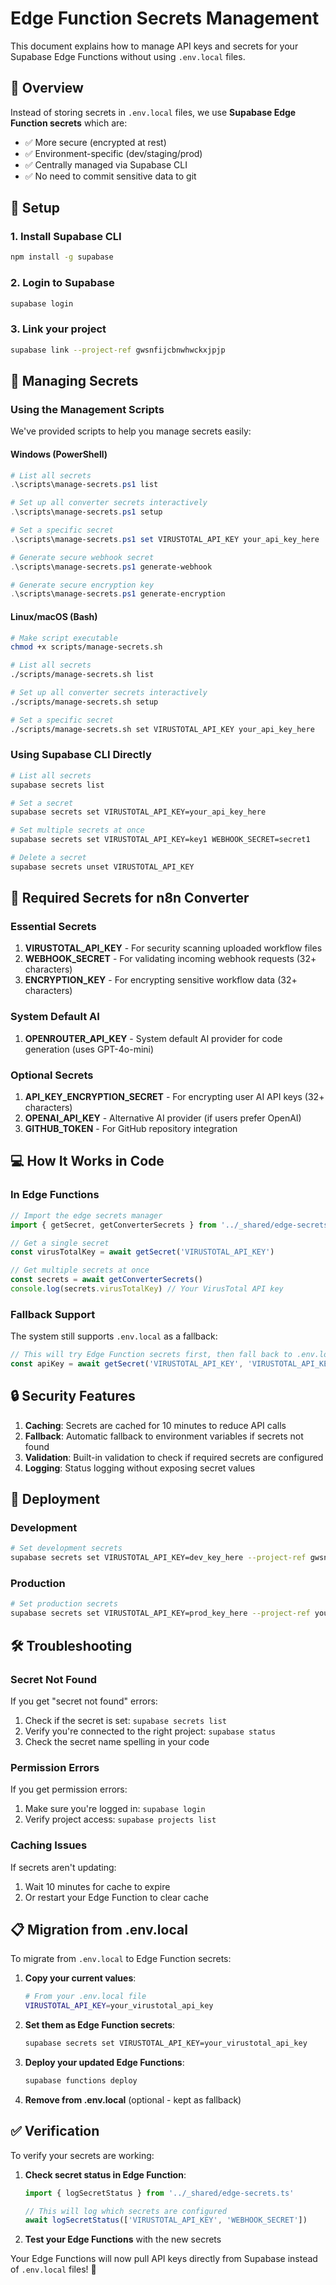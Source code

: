 # Edge Function Secrets Management

This document explains how to manage API keys and secrets for your Supabase Edge Functions without using `.env.local` files.

## 🎯 **Overview**

Instead of storing secrets in `.env.local` files, we use **Supabase Edge Function secrets** which are:
- ✅ More secure (encrypted at rest)
- ✅ Environment-specific (dev/staging/prod)
- ✅ Centrally managed via Supabase CLI
- ✅ No need to commit sensitive data to git

## 🔧 **Setup**

### 1. Install Supabase CLI
```bash
npm install -g supabase
```

### 2. Login to Supabase
```bash
supabase login
```

### 3. Link your project
```bash
supabase link --project-ref gwsnfijcbnwhwckxjpjp
```

## 📝 **Managing Secrets**

### Using the Management Scripts

We've provided scripts to help you manage secrets easily:

#### **Windows (PowerShell)**
```powershell
# List all secrets
.\scripts\manage-secrets.ps1 list

# Set up all converter secrets interactively
.\scripts\manage-secrets.ps1 setup

# Set a specific secret
.\scripts\manage-secrets.ps1 set VIRUSTOTAL_API_KEY your_api_key_here

# Generate secure webhook secret
.\scripts\manage-secrets.ps1 generate-webhook

# Generate secure encryption key
.\scripts\manage-secrets.ps1 generate-encryption
```

#### **Linux/macOS (Bash)**
```bash
# Make script executable
chmod +x scripts/manage-secrets.sh

# List all secrets
./scripts/manage-secrets.sh list

# Set up all converter secrets interactively
./scripts/manage-secrets.sh setup

# Set a specific secret
./scripts/manage-secrets.sh set VIRUSTOTAL_API_KEY your_api_key_here
```

### Using Supabase CLI Directly

```bash
# List all secrets
supabase secrets list

# Set a secret
supabase secrets set VIRUSTOTAL_API_KEY=your_api_key_here

# Set multiple secrets at once
supabase secrets set VIRUSTOTAL_API_KEY=key1 WEBHOOK_SECRET=secret1

# Delete a secret
supabase secrets unset VIRUSTOTAL_API_KEY
```

## 🔑 **Required Secrets for n8n Converter**

### **Essential Secrets**
1. **VIRUSTOTAL_API_KEY** - For security scanning uploaded workflow files
2. **WEBHOOK_SECRET** - For validating incoming webhook requests (32+ characters)
3. **ENCRYPTION_KEY** - For encrypting sensitive workflow data (32+ characters)

### **System Default AI**
1. **OPENROUTER_API_KEY** - System default AI provider for code generation (uses GPT-4o-mini)

### **Optional Secrets**
1. **API_KEY_ENCRYPTION_SECRET** - For encrypting user AI API keys (32+ characters)
2. **OPENAI_API_KEY** - Alternative AI provider (if users prefer OpenAI)
3. **GITHUB_TOKEN** - For GitHub repository integration

## 💻 **How It Works in Code**

### **In Edge Functions**
```typescript
// Import the edge secrets manager
import { getSecret, getConverterSecrets } from '../_shared/edge-secrets.ts'

// Get a single secret
const virusTotalKey = await getSecret('VIRUSTOTAL_API_KEY')

// Get multiple secrets at once
const secrets = await getConverterSecrets()
console.log(secrets.virusTotalKey) // Your VirusTotal API key
```

### **Fallback Support**
The system still supports `.env.local` as a fallback:
```typescript
// This will try Edge Function secrets first, then fall back to .env.local
const apiKey = await getSecret('VIRUSTOTAL_API_KEY', 'VIRUSTOTAL_API_KEY')
```

## 🔒 **Security Features**

1. **Caching**: Secrets are cached for 10 minutes to reduce API calls
2. **Fallback**: Automatic fallback to environment variables if secrets not found
3. **Validation**: Built-in validation to check if required secrets are configured
4. **Logging**: Status logging without exposing secret values

## 🚀 **Deployment**

### **Development**
```bash
# Set development secrets
supabase secrets set VIRUSTOTAL_API_KEY=dev_key_here --project-ref gwsnfijcbnwhwckxjpjp
```

### **Production**
```bash
# Set production secrets
supabase secrets set VIRUSTOTAL_API_KEY=prod_key_here --project-ref your_prod_project_ref
```

## 🛠️ **Troubleshooting**

### **Secret Not Found**
If you get "secret not found" errors:
1. Check if the secret is set: `supabase secrets list`
2. Verify you're connected to the right project: `supabase status`
3. Check the secret name spelling in your code

### **Permission Errors**
If you get permission errors:
1. Make sure you're logged in: `supabase login`
2. Verify project access: `supabase projects list`

### **Caching Issues**
If secrets aren't updating:
1. Wait 10 minutes for cache to expire
2. Or restart your Edge Function to clear cache

## 📋 **Migration from .env.local**

To migrate from `.env.local` to Edge Function secrets:

1. **Copy your current values**:
   ```bash
   # From your .env.local file
   VIRUSTOTAL_API_KEY=your_virustotal_api_key
   ```

2. **Set them as Edge Function secrets**:
   ```bash
   supabase secrets set VIRUSTOTAL_API_KEY=your_virustotal_api_key
   ```

3. **Deploy your updated Edge Functions**:
   ```bash
   supabase functions deploy
   ```

4. **Remove from .env.local** (optional - kept as fallback)

## ✅ **Verification**

To verify your secrets are working:

1. **Check secret status in Edge Function**:
   ```typescript
   import { logSecretStatus } from '../_shared/edge-secrets.ts'
   
   // This will log which secrets are configured
   await logSecretStatus(['VIRUSTOTAL_API_KEY', 'WEBHOOK_SECRET'])
   ```

2. **Test your Edge Functions** with the new secrets

Your Edge Functions will now pull API keys directly from Supabase instead of `.env.local` files! 🎉